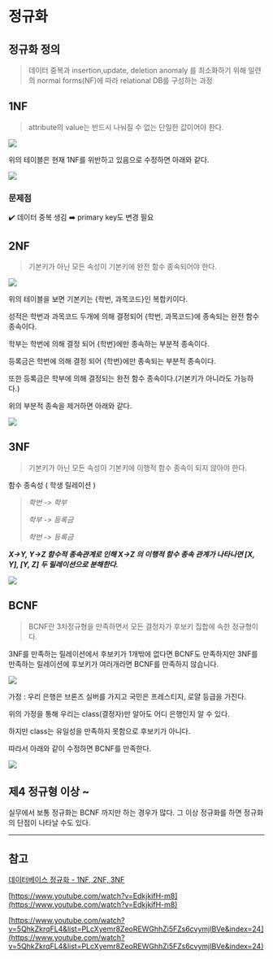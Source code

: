 # 정규화

## 정규화 정의


> 데이터 중복과 insertion,update, deletion anomaly 를 최소화하기 위해 일련의 normal forms(NF)에 따라 relational DB를 구성하는 과정

## 1NF

> attribute의 value는 반드시 나눠질 수 없는 단일한 값이어야 한다.

![](../../../../Downloads/Untitled.png)

위의 테이블은 현재 1NF를 위반하고 있음으로 수정하면 아래와 같다.

![](../../../../Downloads/Untitled5.png)
### 문제점

✔️ 데이터 중복 생김 ➡️ primary key도 변경 필요

## 2NF


> 기본키가 아닌 모든 속성이 기본키에 완전 함수 종속되어야 한다.

![](../../../../Downloads/6.png)

위의 테이블을 보면 기본키는 {학번, 과목코드}인 복합키이다.

성적은 학번과 과목코드 두개에 의해 결정되어 {학번, 과목코드}에 종속되는 완전 함수 종속이다.

학부는 학번에 의해 결정 되어 {학번}에만 종속하는 부분적 종속이다.

등록금은 학번에 의해 결정 되어 {학번}에만 종속되는 부분적 종속이다.

또한 등록금은 학부에 의해 결정되는 완전 함수 종속이다.(기본키가 아니라도 가능하다.)

위의 부분적 종속을 제거하면 아래와 같다.

![](../../../../Downloads/7.png)

## 3NF


> 기본키가 아닌 모든 속성이 기본키에 이행적 함수 종속이 되지 않아야 한다.



함수 종속성 ( 학생 릴레이션 )

> *학번 -> 학부*
>
>
> *학부 -> 등록금*
>
> *학번 -> 등록금*
>

***X->Y, Y->Z 함수적 종속관계로 인해 X->Z 의 이행적 함수 종속 관계가 나타나면 [X, Y], [Y, Z] 두 릴레이션으로 분해한다.***

![](../../../../Downloads/8.png)

## BCNF


> BCNF란 3차정규형을 만족하면서 모든 결정자가 후보키 집합에 속한 정규형이다.



3NF를 만족하는 릴레이션에서 후보키가 1개밖에 없다면 BCNF도 만족하지만 3NF를 만족하는 릴레이션에 후보키가 여러개라면 BCNF를 만족하지 않습니다.

![](../../../../Downloads/9.png)

가정 : 우리 은행은 브론즈 실버를 가지고 국민은 프레스티지, 로얄 등급을 가진다.

위의 가정을 통해 우리는 class(결정자)만 알아도 어디 은행인지 알 수 있다.

하지만 class는 유일성을 만족하지 못함으로 후보키가 아니다.

따라서 아래와 같이 수정하면 BCNF를 만족한다.

![](../../../../Downloads/10.png)

## **제4 정규형 이상 ~**

실무에서 보통 정규화는 BCNF 까지만 하는 경우가 많다. 그 이상 정규화를 하면 정규화의 단점이 나타날 수도 있다.

---

## 참고

[데이터베이스 정규화 - 1NF, 2NF, 3NF](https://yaboong.github.io/database/2018/03/09/database-normalization-1/)

[https://www.youtube.com/watch?v=EdkjkifH-m8](https://www.youtube.com/watch?v=EdkjkifH-m8)

[https://www.youtube.com/watch?v=5QhkZkrqFL4&list=PLcXyemr8ZeoREWGhhZi5FZs6cvymjIBVe&index=24](https://www.youtube.com/watch?v=5QhkZkrqFL4&list=PLcXyemr8ZeoREWGhhZi5FZs6cvymjIBVe&index=24)